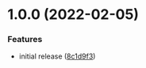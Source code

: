 # 1.0.0 (2022-02-05)


### Features

* initial release ([8c1d9f3](https://github.com/Alorel/awesome-iter-js/commit/8c1d9f38dd457759cb54adf2f4d4dfc4b3ea976a))
